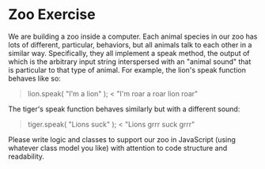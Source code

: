 # Zoo Exercise

We are building a zoo inside a computer. Each animal species in our zoo has lots
of different, particular, behaviors, but all animals talk to each other in a similar
way. Specifically, they all implement a speak method, the output of which is the
arbitrary input string interspersed with an "animal sound" that is particular to that
type of animal. For example, the lion's speak function behaves like so:

> lion.speak( "I'm a lion" );
< "I'm roar a roar lion roar"

The tiger's speak function behaves similarly but with a different sound:

> tiger.speak( "Lions suck" );
< "Lions grrr suck grrr"

Please write logic and classes to support our zoo in JavaScript (using whatever
class model you like) with attention to code structure and readability.